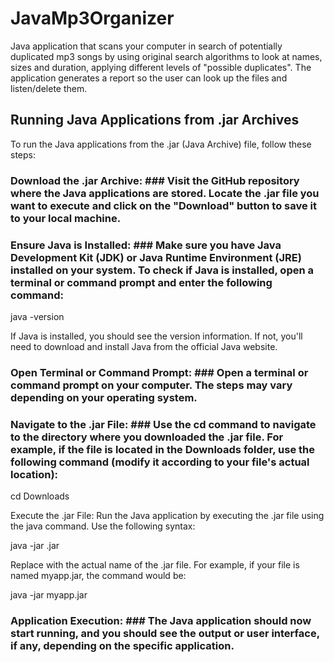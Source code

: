 # JavaMp3Organizer
Java application that scans your computer in search of potentially duplicated mp3 songs by using original search algorithms to look at names, sizes and duration, applying different levels of "possible duplicates". The application generates a report so the user can look up the files and listen/delete them.
## Running Java Applications from .jar Archives ##
To run the Java applications from the .jar (Java Archive) file, follow these steps:

### Download the .jar Archive: ### Visit the GitHub repository where the Java applications are stored. Locate the .jar file you want to execute and click on the "Download" button to save it to your local machine.

### Ensure Java is Installed: ### Make sure you have Java Development Kit (JDK) or Java Runtime Environment (JRE) installed on your system. To check if Java is installed, open a terminal or command prompt and enter the following command:

java -version

If Java is installed, you should see the version information. If not, you'll need to download and install Java from the official Java website.

### Open Terminal or Command Prompt: ### Open a terminal or command prompt on your computer. The steps may vary depending on your operating system.

### Navigate to the .jar File: ### Use the cd command to navigate to the directory where you downloaded the .jar file. For example, if the file is located in the Downloads folder, use the following command (modify it according to your file's actual location):

cd Downloads

Execute the .jar File: Run the Java application by executing the .jar file using the java command. Use the following syntax:

java -jar <filename>.jar

Replace <filename> with the actual name of the .jar file. For example, if your file is named myapp.jar, the command would be:

java -jar myapp.jar

### Application Execution: ### The Java application should now start running, and you should see the output or user interface, if any, depending on the specific application.
